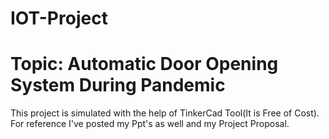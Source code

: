 # IOT-Project
# Topic: Automatic Door Opening System During Pandemic

This project is simulated with the help of TinkerCad Tool(It is Free of Cost).
For reference I've posted my Ppt's as well and my Project Proposal.
